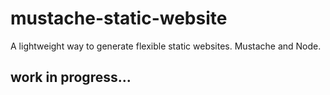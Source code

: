 # mustache-static-website
A lightweight way to generate flexible static websites. Mustache and Node.

## work in progress...